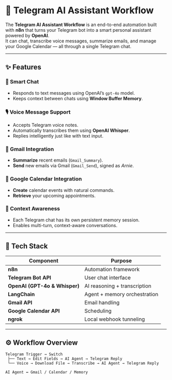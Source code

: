 # 🤖 Telegram AI Assistant Workflow

The **Telegram AI Assistant Workflow** is an end-to-end automation built with **n8n** that turns your Telegram bot into a smart personal assistant powered by **OpenAI**.  
It can chat, transcribe voice messages, summarize emails, and manage your Google Calendar — all through a single Telegram chat.

---

## ✨ Features

### 💬 Smart Chat
- Responds to text messages using OpenAI’s `gpt-4o` model.  
- Keeps context between chats using **Window Buffer Memory**.

### 🎙️ Voice Message Support
- Accepts Telegram voice notes.
- Automatically transcribes them using **OpenAI Whisper**.
- Replies intelligently just like with text input.

### 📧 Gmail Integration
- **Summarize** recent emails (`Gmail_Summary`).
- **Send** new emails via Gmail (`Gmail_Send`), signed as *Arnie*.

### 📅 Google Calendar Integration
- **Create** calendar events with natural commands.  
- **Retrieve** your upcoming appointments.

### 🧠 Context Awareness
- Each Telegram chat has its own persistent memory session.
- Enables multi-turn, context-aware conversations.

---

## 🧩 Tech Stack

| Component | Purpose |
|------------|----------|
| **n8n** | Automation framework |
| **Telegram Bot API** | User chat interface |
| **OpenAI (GPT-4o & Whisper)** | AI reasoning + transcription |
| **LangChain** | Agent + memory orchestration |
| **Gmail API** | Email handling |
| **Google Calendar API** | Scheduling |
| **ngrok** | Local webhook tunneling |

---

## ⚙️ Workflow Overview

```text
Telegram Trigger → Switch
 ├── Text → Edit Fields → AI Agent → Telegram Reply
 └── Voice → Download File → Transcribe → AI Agent → Telegram Reply

AI Agent ↔ Gmail / Calendar / Memory

